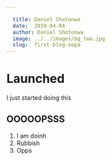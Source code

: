 ```yaml
---

  title: Daniel Shotonwa
  date:  2019-04-04
  author: Daniel Shotonwa
  image: ../../images/bg_two.jpg
  slug:  first-blog-oopa
---
```



# Launched


I just started doing this

## OOOOOPSSS

1. I am doinh
2. Rubbish
3. Opps
